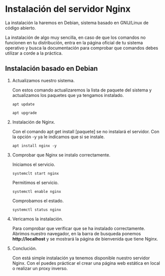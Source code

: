 # Instalación del servidor Nginx

La instalación la haremos en Debian, sistema basado en GNU/Linux de código abierto.

La instalación de algo muy sencilla, en caso de que los comandos no funcionen en tu distribución, entra en la página oficial de tu sistema operativo y busca la documentación para comprobar que comandos debes utilizar a corde a la práctica.

## Instalación basado en Debian

1. Actualizamos nuestro sistema.
   
    Con estos comando actualizaremos la lista de paquete del sistema y actualizamos los paquetes que ya tengamos instalado.

    ``` apt update ```

    ``` apt upgrade ```
  
  2. Instalación de Nginx.

     Con el comando apt get install [paquete] se no instalará el servidor. Con la opción -y ya le indicamos que si se instale.

     ``` apt install nginx -y ```

4. Comprobar que Nginx se instalo correctamente.

      Iniciamos el servicio.
  
     ``` systemclt start nginx ```

      Permitimos el servicio.
  
     ``` systemctl enable nginx ```

      Comprobamos el estado.
  
     ```systemctl status nginx ```

5. Vericamos la instalación.

    Para comprobar que verificar que se ha instalado correctamente. Abrimos nuestro navegador, en la barra de busqueda ponemos **http://localhost** y se mostrará la página de bienvenida que   tiene Nginx.

6. Conclución.

   Con está simple instalación ya tenemos disponible nuestro servidor Nginx. Con el puedes prácticar el crear una página web estática en local o realizar un proxy inverso.
